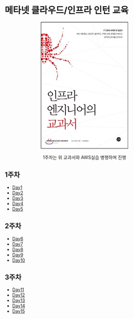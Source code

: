 # 메타넷 클라우드/인프라 인턴 교육

<p align="center"><img src="images/인프라엔지니어교과서.jpg"></p>
<p align="center">1주차는 위 교과서와 AWS실습 병행하며 진행</p>

## 1주차
- [Day1](./docs/Day1.md)
- [Day2](./docs/Day2.md)
- [Day3](./docs/Day3.md)
- [Day4](./docs/Day4.md)
- [Day5](./docs/Day5.md)


## 2주차
- [Day6](./docs/Day6.md)
- [Day7](./docs/Day7.md)
- [Day8](./docs/Day8.md)
- [Day9](./docs/Day9.md)
- [Day10](./docs/Day10.md)


## 3주차
- [Day11](./docs/Day11.md)
- [Day12](./docs/Day12.md)
- [Day13](./docs/Day13.md)
- [Day14](./docs/Day14.md)
- [Day15](./docs/Day15.md)
